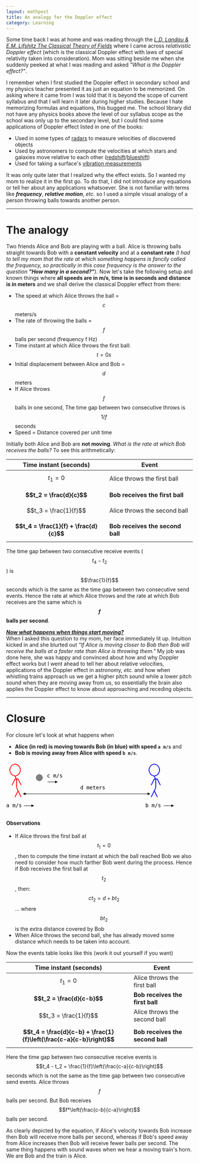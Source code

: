 ```yaml
---
layout: mathpost
title: An analogy for the Doppler effect
category: Learning
---
```


Some time back I was at home and was reading through the *[L.D. Landau & E.M. Lifshitz The Classical Theory of Fields](https://archive.org/details/TheClassicalTheoryOfFields)* where I came across *relativistic Doppler effect* (which is the classical Doppler effect with laws of special relativity taken into consideration). Mom was sitting beside me when she suddenly peeked at what I was reading and asked *"What is the Doppler effect?"*.

I remember when I first studied the Doppler effect in secondary school and my physics teacher presented it as just an equation to be memorized. On asking where it came from I was told that it is beyond the scope of current syllabus and that I will learn it later during higher studies. Because I hate memorizing formulas and equations, this bugged me. The school library did not have any physics books above the level of our syllabus scope as the school was only up to the secondary level, but I could find some applications of Doppler effect listed in one of the books:
- Used in some types of [radars](https://en.wikipedia.org/wiki/Doppler_radar) to measure velocities of discovered objects
- Used by astronomers to compute the velocities at which stars and galaxies move relative to each other ([redshift](https://en.wikipedia.org/wiki/Redshift)/[blueshift](https://en.wikipedia.org/wiki/Blueshift))
- Used for taking a surface's [vibration measurements](https://en.wikipedia.org/wiki/Laser_Doppler_vibrometer)

It was only quite later that I realized why the effect exists. So I wanted my mom to realize it in the first go. To do that, I did not introduce any equations or tell her about any applications whatsoever. She is not familiar with terms like ***frequency***, ***relative motion***, *etc.* so I used a simple visual analogy of a person throwing balls towards another person.

---

# The analogy
Two friends Alice and Bob are playing with a ball. Alice is throwing balls straight towards Bob with a **constant velocity** and at a **constant rate** *(I had to tell my mom that the rate at which something happens is fancily called the frequency, so practically in this case frequency is the answer to the question **"How many in a second?"**).* Now let's take the following setup and known things where **all speeds are in m/s, time is in seconds and distance is in meters** and we shall derive the classical Doppler effect from there:
- The speed at which Alice throws the ball = $$c$$ meters/s
- The rate of throwing the balls = $$f$$ balls per second (frequency f Hz)
- Time instant at which Alice throws the first ball: $$t = 0s$$
- Initial displacement between Alice and Bob = $$d$$ meters
- If Alice throws $$f$$ balls in one second, The time gap between two consecutive throws is $$1/f$$ seconds
- Speed = Distance covered per unit time

Initially both Alice and Bob are **not moving**. *What is the rate at which Bob receives the balls?* To see this arithmetically:

| **Time instant (seconds)**             | **Event**                        |
| -------------------------------------- | -------------------------------- |
| $$t_1 = 0$$                            | Alice throws the first ball      |
| **$$t_2 = \frac{d}{c}$$**              | **Bob receives the first ball**  |
| $$t_3 = \frac{1}{f}$$                  | Alice throws the second ball     |
| **$$t_4 = \frac{1}{f} + \frac{d}{c}$$**| **Bob receives the second ball** |

The time gap between two consecutive receive events ($$t_4 - t_2$$) is $$\frac{1}{f}$$ seconds which is the same as the time gap between two consecutive send events. Hence the rate at which Alice throws and the rate at which Bob receives are the same which is **$$f$$ balls per second**.

***<u>Now what happens when things start moving?</u>***
<br>
When I asked this question to my mom, her face immediately lit up. Intuition kicked in and she blurted out *"If Alice is moving closer to Bob then Bob will receive the balls at a faster rate than Alice is throwing them."* My job was done here, she was happy and convinced about how and why Doppler effect works but I went ahead to tell her about relative velocities, applications of the Doppler effect in astronomy, *etc.* and how when whistling trains approach us we get a higher pitch sound while a lower pitch sound when they are moving away from us, so essentially the brain also applies the Doppler effect to know about approaching and receding objects.

---

# Closure
For closure let's look at what happens when
- **Alice (in red) is moving towards Bob (in blue) with speed `a m/s`** and
- **Bob is moving away from Alice with speed `b m/s`**.

<svg height="138" width="490">
   <defs>
      <marker id="triangle" viewBox="0 0 14 14" refX="0" refY="5" markerUnits="strokeWidth" markerWidth="10" markerHeight="10" orient="auto">
         <path d="M 0 0 L 10 5 L 0 10 z" />
      </marker>
   </defs>
   <path d="M 24 8 A 16 16 0 0 0 12 16" stroke="red" stroke-width="2" fill="transparent" />
   <path d="M 36 16 A 16 16 0 0 0 24 8" stroke="red" stroke-width="2" fill="transparent" />
   <path d="M 400 8 A 16 16 0 0 0 388 16" stroke="blue" stroke-width="2" fill="transparent" />
   <path d="M 412 16 A 16 16 0 0 0 400 8" stroke="blue" stroke-width="2" fill="transparent" />
   <path d="M 12 16 A 16 16 0 0 0 12 32" stroke="red" stroke-width="2" fill="transparent" />
   <path d="M 36 32 A 16 16 0 0 0 36 16" stroke="red" stroke-width="2" fill="transparent" />
   <path d="M 388 16 A 16 16 0 0 0 388 32" stroke="blue" stroke-width="2" fill="transparent" />
   <path d="M 412 32 A 16 16 0 0 0 412 16" stroke="blue" stroke-width="2" fill="transparent" />
   <path d="M 12 32 A 16 16 0 0 0 24 40" stroke="red" stroke-width="2" fill="transparent" />
   <path d="M 24 40 A 16 16 0 0 0 36 32" stroke="red" stroke-width="2" fill="transparent" />
   <path d="M 90 40 A 5 5 0 0 0 85 45" stroke="gray" stroke-width="10" fill="transparent"></path>
   <path d="M 94 45 A 5 5 0 0 0 89 40" stroke="gray" stroke-width="10" fill="transparent" />
   <path d="M 85 44 A 5 5 0 0 0 90 49" stroke="gray" stroke-width="10" fill="transparent" />
   <path d="M 89 49 A 5 5 0 0 0 94 44" stroke="gray" stroke-width="10" fill="transparent" />
   <text x="110" y="44" style="font-size:14px;font-family:monospace">c m/s</text>
   <path d="M 388 32 A 16 16 0 0 0 400 40" stroke="blue" stroke-width="2" fill="transparent" />
   <path d="M 400 40 A 16 16 0 0 0 404 48" stroke="blue" stroke-width="2" fill="transparent" />
   <path d="M 400 48 A 16 16 0 0 0 408 48" stroke="blue" stroke-width="2" fill="transparent" />
   <path d="M 400 40 A 16 16 0 0 0 412 32" stroke="blue" stroke-width="2" fill="transparent" />
   <line x1="16" x2="24" y1="64" y2="48" stroke="rgb(250,0,0)" stroke-width="2" stroke-linecap="round" stroke-linejoin="mitter" />
   <path d="M 24 48 A 16 16 0 0 0 32 48" stroke="red" stroke-width="2" fill="transparent" />
   <path d="M 24 40 A 16 16 0 0 0 28 48" stroke="red" stroke-width="2" fill="transparent" />
   <line x1="28" x2="28" y1="48" y2="64" stroke="rgb(250,0,0)" stroke-width="2" stroke-linecap="round" stroke-linejoin="mitter" />
   <line x1="32" x2="40" y1="48" y2="64" stroke="rgb(250,0,0)" stroke-width="2" stroke-linecap="round" stroke-linejoin="mitter" />
   <line x1="112" x2="120" y1="56" y2="56" stroke="rgb(0,0,0)" stroke-width="1" stroke-linecap="round" stroke-linejoin="mitter" />
   <line x1="120" x2="128" y1="56" y2="56" stroke="rgb(0,0,0)" stroke-width="1" stroke-linecap="round" stroke-linejoin="mitter" />
   <line x1="128" x2="132" y1="56" y2="56" style="stroke: rgb(0,0,0);stroke-width:1" marker-end="url(#triangle)" />
   <line x1="392" x2="400" y1="64" y2="48" stroke="rgb(0,0,250)" stroke-width="2" stroke-linecap="round" stroke-linejoin="mitter" />
   <line x1="404" x2="404" y1="48" y2="64" stroke="rgb(0,0,250)" stroke-width="2" stroke-linecap="round" stroke-linejoin="mitter" />
   <line x1="408" x2="416" y1="48" y2="64" stroke="rgb(0,0,250)" stroke-width="2" stroke-linecap="round" stroke-linejoin="mitter" />
   <path d="M 28 68 A 16 16 0 0 0 30 76" stroke="red" stroke-width="2" fill="transparent" />
   <line x1="28" x2="28" y1="64" y2="68" stroke="rgb(250,0,0)" stroke-width="2" stroke-linecap="round" stroke-linejoin="mitter" />
   <line x1="32" x2="30" y1="80" y2="76" stroke="rgb(250,0,0)" stroke-width="2" stroke-linecap="round" stroke-linejoin="mitter" />
   <text x="200" y="76" style="font-size:14px;font-family:monospace">d meters</text>
   <path d="M 402 76 A 16 16 0 0 0 404 68" stroke="blue" stroke-width="2" fill="transparent" />
   <line x1="404" x2="404" y1="64" y2="68" stroke="rgb(0,0,250)" stroke-width="2" stroke-linecap="round" stroke-linejoin="mitter" />
   <line x1="400" x2="402" y1="80" y2="76" stroke="rgb(0,0,250)" stroke-width="2" stroke-linecap="round" stroke-linejoin="mitter" />
   <line x1="24" x2="32" y1="96" y2="80" stroke="rgb(250,0,0)" stroke-width="2" stroke-linecap="round" stroke-linejoin="mitter" />
   <line x1="32" x2="40" y1="80" y2="96" stroke="rgb(250,0,0)" stroke-width="2" stroke-linecap="round" stroke-linejoin="mitter" />
   <line x1="56" x2="52" y1="88" y2="88" style="stroke: rgb(0,0,0);stroke-width:1" marker-end="url(#triangle)"></line>
   <line x1="52" x2="378" y1="88" y2="88" stroke="rgb(0,0,0)" stroke-width="1" stroke-linecap="round" stroke-linejoin="mitter"></line>
   <line x1="378" x2="382" y1="88" y2="88" style="stroke: rgb(0,0,0);stroke-width:1" marker-end="url(#triangle)"></line>
   <line x1="392" x2="400" y1="96" y2="80" stroke="rgb(0,0,250)" stroke-width="2" stroke-linecap="round" stroke-linejoin="mitter" />
   <line x1="400" x2="408" y1="80" y2="96" stroke="rgb(0,0,250)" stroke-width="2" stroke-linecap="round" stroke-linejoin="mitter" />
   <text y="124" style="font-size:14px;font-family:monospace">a m/s</text>
   <line x1="48" x2="56" y1="120" y2="120" stroke="rgb(0,0,0)" stroke-width="1" stroke-linecap="round" stroke-linejoin="mitter" />
   <line x1="56" x2="64" y1="120" y2="120" stroke="rgb(0,0,0)" stroke-width="1" stroke-linecap="round" stroke-linejoin="mitter" />
   <line x1="64" x2="68" y1="120" y2="120" style="stroke: rgb(0,0,0);stroke-width:1" marker-end="url(#triangle)" />
   <text x="376" y="124" style="font-size:14px;font-family:monospace">b m/s</text>
   <line x1="426" x2="434" y1="120" y2="120" stroke="rgb(0,0,0)" stroke-width="1" stroke-linecap="round" stroke-linejoin="mitter" />
   <line x1="434" x2="442" y1="120" y2="120" stroke="rgb(0,0,0)" stroke-width="1" stroke-linecap="round" stroke-linejoin="mitter" />
   <line x1="442" x2="446" y1="120" y2="120" style="stroke: rgb(0,0,0);stroke-width:1" marker-end="url(#triangle)" />
</svg>

#### Observations
- If Alice throws the first ball at $$t_1 = 0$$, then to compute the time instant at which the ball reached Bob we also need to consider how much farther Bob went during the process. Hence if Bob receives the first ball at $$t_2$$, then:<br>
$$ct_2 = d + bt_2$$ ... where $$bt_2$$ is the extra distance covered by Bob
- When Alice throws the second ball, she has already moved some distance which needs to be taken into account.

Now the events table looks like this (work it out yourself if you want)

| **Time instant (seconds)**               | **Event**                        |
| ---------------------------------------- | -------------------------------- |
| $$t_1 = 0$$                              | Alice throws the first ball      |
| **$$t_2 = \frac{d}{c-b}$$**              | **Bob receives the first ball**  |
| $$t_3 = \frac{1}{f}$$                    | Alice throws the second ball     |
| **$$t_4 = \frac{d}{c-b} + \frac{1}{f}\left(\frac{c-a}{c-b}\right)$$**  | **Bob receives the second ball** |

Here the time gap between two consecutive receive events is $$t_4 - t_2 = \frac{1}{f}\left(\frac{c-a}{c-b}\right)$$ seconds which is not the same as the time gap between two consecutive send events. Alice throws $$f$$ balls per second. But Bob receives $$f*\left(\frac{c-b}{c-a}\right)$$ balls per second.

As clearly depicted by the equation, if Alice's velocity towards Bob increase then Bob will receive more balls per second, whereas if Bob's speed away from Alice increases then Bob will receive fewer balls per second. The same thing happens with sound waves when we hear a moving train's horn. We are Bob and the train is Alice.
